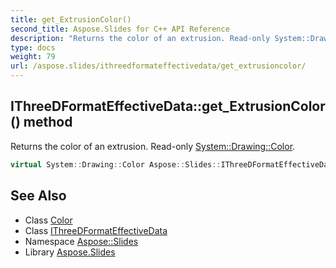 ```yaml
---
title: get_ExtrusionColor()
second_title: Aspose.Slides for C++ API Reference
description: "Returns the color of an extrusion. Read-only System::Drawing::Color."
type: docs
weight: 79
url: /aspose.slides/ithreedformateffectivedata/get_extrusioncolor/
---
```

## IThreeDFormatEffectiveData::get_ExtrusionColor() method


Returns the color of an extrusion. Read-only [System::Drawing::Color](../../../system.drawing/color/).

```cpp
virtual System::Drawing::Color Aspose::Slides::IThreeDFormatEffectiveData::get_ExtrusionColor()=0
```

## See Also

* Class [Color](../../../system.drawing/color/)
* Class [IThreeDFormatEffectiveData](../)
* Namespace [Aspose::Slides](../../)
* Library [Aspose.Slides](../../../)